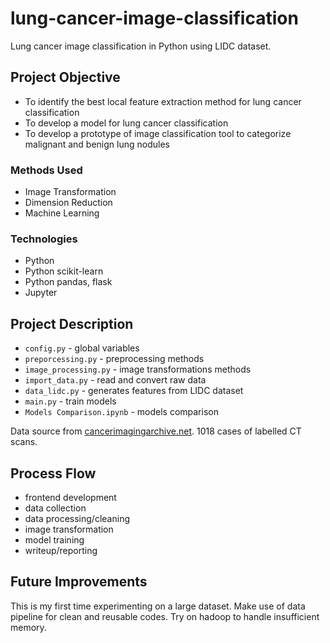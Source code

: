 # lung-cancer-image-classification
 Lung cancer image classification in Python using LIDC dataset. 

## Project Objective
- To identify the best local feature extraction method for lung cancer classification
- To develop a model for lung cancer classification
- To develop a prototype of image classification tool to categorize malignant and benign lung nodules

### Methods Used
* Image Transformation
* Dimension Reduction
* Machine Learning

### Technologies
* Python
* Python scikit-learn
* Python pandas, flask
* Jupyter

## Project Description
* `config.py` - global variables
* `preporcessing.py` - preprocessing methods
* `image_processing.py` - image transformations methods
* `import_data.py` - read and convert raw data
* `data_lidc.py` - generates features from LIDC dataset
* `main.py` - train models
* `Models Comparison.ipynb` - models comparison

Data source from [cancerimagingarchive.net](https://wiki.cancerimagingarchive.net/display/Public/LIDC-IDRI). 1018 cases of labelled CT scans.

## Process Flow
- frontend development
- data collection
- data processing/cleaning
- image transformation
- model training
- writeup/reporting

## Future Improvements
This is my first time experimenting on a large dataset. Make use of data pipeline for clean and reusable codes. Try on hadoop to handle insufficient memory.
